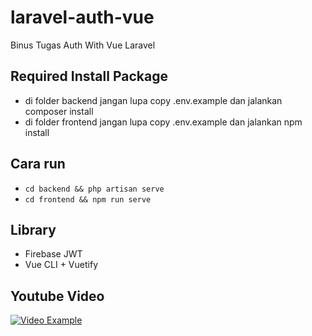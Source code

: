 # laravel-auth-vue
Binus Tugas Auth With Vue Laravel

## Required Install Package
- di folder backend jangan lupa copy .env.example dan jalankan composer install
- di folder frontend jangan lupa copy .env.example dan jalankan npm install


## Cara run
- ` cd backend && php artisan serve `
- ` cd frontend && npm run serve `

## Library 
- Firebase JWT
- Vue CLI + Vuetify

## Youtube Video

[![Video Example](https://img.youtube.com/vi/nTQUwghvy5Q/default.jpg)](https://youtu.be/zsay8PPtwbQ)

